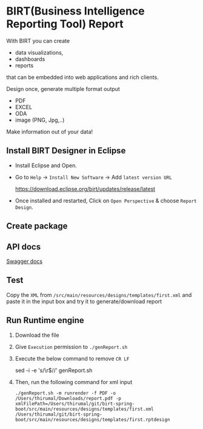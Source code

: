 # BIRT(Business Intelligence Reporting Tool) Report

With BIRT you can create 

* data visualizations, 
* dashboards
* reports

that can be embedded into web applications and rich clients. 

Design once, generate multiple format output 

* PDF
* EXCEL
* ODA
* image (PNG, Jpg,..)

Make information out of your data! 



## Install BIRT Designer in Eclipse

* Install Eclipse and Open.

* Go to `Help` -> `Install New Software` -> Add `latest version URL`

	https://download.eclipse.org/birt/updates/release/latest
	
* Once installed and restarted, Click on `Open Perspective` & choose `Report Design`.


## Create package



## API docs

[Swagger docs](http://localhost:1991/swagger-ui/index.html)


## Test

Copy the `XML` from `/src/main/resources/designs/templates/first.xml` and paste it in the input box and try it to generate/download report

## Run Runtime engine

1. Download the file 

2. Give `Execution` permission to `./genReport.sh`

3. Execute the below command to remove `CR LF`

	sed -i -e 's/\r$//' genReport.sh
	
4. Then, run the following command for xml input
   ```
   ./genReport.sh -m runrender -f PDF -o /Users/thirumal/Downloads/report.pdf -p xmlFilePath=/Users/thirumal/git/birt-spring-boot/src/main/resources/designs/templates/first.xml /Users/thirumal/git/birt-spring-boot/src/main/resources/designs/templates/first.rptdesign
   ```
